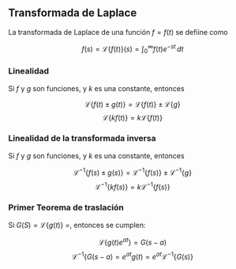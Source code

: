 ## Transformada de Laplace

La transformada de Laplace de una función $f = f\left(t \right)$ se defiine como 

$$f\left(s \right) = \mathcal{L}\{f\left(t \right)\}\left(s\right) = \int_{0}^{\infty} f\left(t \right)e^{-st}\,dt$$

### Linealidad

Si $f$ y $g$ son funciones, y $k$ es una constante, entonces

$$\mathcal {L}\{f\left(t \right) \pm g\left(t \right)\} = \mathcal {L}\{f\left(t \right)\} \pm \mathcal {L}\{g\}$$
$$\mathcal {L}\{kf\left(t \right)\} = k\mathcal {L}\{f\left(t \right)\}$$

### Linealidad de la transformada inversa

Si $f$ y $g$ son funciones, y $k$ es una constante, entonces

$$\mathcal {L}^{-1}\{f\left(s \right) \pm g\left(s\right)\} = \mathcal {L}^{-1}\{f\left(s \right)\} \pm \mathcal {L}^{-1}\{g\}$$
$$\mathcal {L}^{-1}\{kf\left(s \right)\} = k\mathcal {L}^{-1}\{f\left(s \right)\}$$

### Primer Teorema de traslación

Si $G(S) = \mathcal {L}\{g\left(t \right)\}$ =, entonces se cumplen:

$$\mathcal {L}\{g\left(t \right)e^{at}\} = G\left(s-a \right)$$
$$\mathcal {L}^{-1} \{G\left(s-a \right) = e^{at} g\left(t \right) = e^{at} \mathcal {L}^{-1} \{G\left(s \right)\}$$